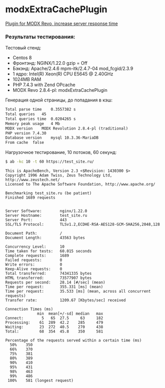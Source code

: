 # modxExtraCachePlugin
[Plugin for MODX Revo, increase server response time](https://webdevops.ru/blog/extra-cache-plugin-modx.html)

### Результаты тестирования:
Тестовый стенд: 
+ Centos 8
+ Фронтэнд: NGINX/1.22.0 gzip = Off
+ Бэкэнд: Apache/2.4.6 mpm-itk/2.4.7-04 mod_fcgid/2.3.9
+ 1 ядро: Intel(R) Xeon(R) CPU E5645 @ 2.40GHz
+ 1024MB RAM
+ PHP 7.4.3 with Zend OPcache
+ MODX Revo 2.8.4-pl: modxExtraCachePlugin

Генерация одной страницы, до попадания в кэш:
```html
Total parse time	0.3557382 s
Total queries	45
Total queries time	0.0204265 s
Memory peak usage	4 Mb
MODX version	MODX Revolution 2.8.4-pl (traditional)
PHP version	7.4.30
Database version	mysql 10.3.36-MariaDB
From cache	false
```

Нагрузочное тестирование, 10 потоков, 60 секунд:
```bash
$ ab -kc 10 -t 60 https://test_site.ru/
```

```
This is ApacheBench, Version 2.3 <$Revision: 1430300 $>
Copyright 1996 Adam Twiss, Zeus Technology Ltd, http://www.zeustech.net/
Licensed to The Apache Software Foundation, http://www.apache.org/

Benchmarking test_site.ru (be patient)
Finished 1689 requests


Server Software:        nginx/1.22.0
Server Hostname:        test_site.ru
Server Port:            443
SSL/TLS Protocol:       TLSv1.2,ECDHE-RSA-AES128-GCM-SHA256,2048,128

Document Path:          /
Document Length:        43563 bytes

Concurrency Level:      10
Time taken for tests:   60.015 seconds
Complete requests:      1689
Failed requests:        0
Write errors:           0
Keep-Alive requests:    0
Total transferred:      74341335 bytes
HTML transferred:       73577907 bytes
Requests per second:    28.14 [#/sec] (mean)
Time per request:       355.331 [ms] (mean)
Time per request:       35.533 [ms] (mean, across all concurrent requests)
Transfer rate:          1209.67 [Kbytes/sec] received

Connection Times (ms)
              min  mean[+/-sd] median   max
Connect:        5   65  27.5     63     182
Processing:    61  289  42.2    285     479
Waiting:       23  272  40.5    270     438
Total:         68  354  45.8    350     581

Percentage of the requests served within a certain time (ms)
  50%    350
  66%    370
  75%    381
  80%    389
  90%    410
  95%    431
  98%    463
  99%    486
 100%    581 (longest request)
```
